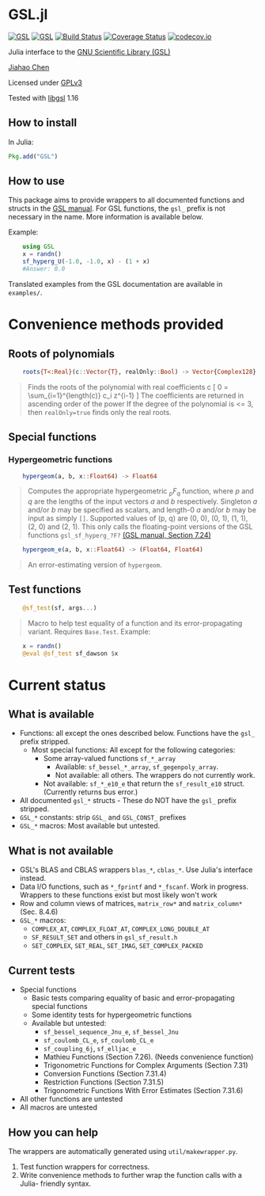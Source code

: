 GSL.jl
======

[![GSL](http://pkg.julialang.org/badges/GSL_0.4.svg)](http://pkg.julialang.org/?pkg=GSL)
[![GSL](http://pkg.julialang.org/badges/GSL_0.5.svg)](http://pkg.julialang.org/?pkg=GSL)
[![Build Status](https://travis-ci.org/jiahao/GSL.jl.svg?branch=master)](https://travis-ci.org/jiahao/GSL.jl)
[![Coverage Status](https://coveralls.io/repos/jiahao/GSL.jl/badge.svg?branch=master&service=github)](https://coveralls.io/github/jiahao/GSL.jl?branch=master)
[![codecov.io](http://codecov.io/github/jiahao/GSL.jl/coverage.svg?branch=master)](http://codecov.io/github/jiahao/GSL.jl?branch=master)

Julia interface to the [GNU Scientific Library (GSL)](http://www.gnu.org/software/gsl)

[Jiahao Chen](http://github.com/jiahao)

Licensed under [GPLv3](http://www.gnu.org/copyleft/gpl.html)

Tested with [libgsl](http://www.gnu.org/software/gsl) 1.16

## How to install

In Julia:
```julia
Pkg.add("GSL")
```

## How to use

This package aims to provide wrappers to all documented functions and structs
in the [GSL manual](http://www.gnu.org/software/gsl/manual/html_node).
For GSL functions, the `gsl_` prefix is not necessary in the name.  More
information is available below.

Example:

```julia
    using GSL
    x = randn()
    sf_hyperg_U(-1.0, -1.0, x) - (1 + x)
    #Answer: 0.0
```

Translated examples from the GSL documentation are available in `examples/`.

# Convenience methods provided

## Roots of polynomials
```julia
    roots{T<:Real}(c::Vector{T}, realOnly::Bool) -> Vector{Complex128}
```
> Finds the roots of the polynomial with real coefficients c
> \[
> 0 = \sum_{i=1}^{length(c)} c_i z^{i-1}
> \]
> The coefficients are returned in ascending order of the power
> If the degree of the polynomial is <= 3, then `realOnly=true` finds only
> the real roots.

## Special functions

### Hypergeometric functions
```julia
    hypergeom(a, b, x::Float64) -> Float64
```
> Computes the appropriate hypergeometric *<sub>p</sub>F<sub>q</sub>* function,
> where *p* and *q* are the lengths of the input vectors *a* and *b*
> respectively.
> Singleton *a* and/or *b* may be specified as scalars, and length-0 *a* and/or
> *b* may be input as simply `[]`.
> Supported values of (p, q) are (0, 0), (0, 1), (1, 1), (2, 0) and (2, 1).
> This only calls the floating-point versions of the GSL functions
> `gsl_sf_hyperg_?F?` [(GSL manual, Section 7.24)](http://www.gnu.org/software/gsl/manual/html_node/Hypergeometric-Functions.html)
```julia
    hypergeom_e(a, b, x::Float64) -> (Float64, Float64)
```
> An error-estimating version of `hypergeom`.

## Test functions
```julia
    @sf_test(sf, args...)
```
> Macro to help test equality of a function and its error-propagating variant. Requires `Base.Test`.
> Example:

```julia
    x = randn()
    @eval @sf_test sf_dawson $x
```

# Current status

## What is available
* Functions: all except the ones described below. Functions have the `gsl_` prefix stripped.
  * Most special functions: All except for the following categories:
    * Some array-valued functions `sf_*_array`
      * Available:  `sf_bessel_*_array`, `sf_gegenpoly_array`.
      * Not available: all others. The wrappers do not currently work.
    * Not available: `sf_*_e10_e` that return the `sf_result_e10` struct. (Currently returns bus error.)
* All documented `gsl_*` structs - These do NOT have the `gsl_` prefix stripped.
* `GSL_*` constants: strip `GSL_` and `GSL_CONST_` prefixes
* `GSL_*` macros: Most available but untested.

## What is not available
* GSL's BLAS and CBLAS wrappers `blas_*`, `cblas_*`. Use Julia's interface instead.
* Data I/O functions, such as `*_fprintf` and `*_fscanf`.
  Work in progress.
  Wrappers to these functions exist but most likely won't work
* Row and column views of matrices, `matrix_row*` and `matrix_column*` (Sec. 8.4.6)
* `GSL_*` macros:
  * `COMPLEX_AT`, `COMPLEX_FLOAT_AT`, `COMPLEX_LONG_DOUBLE_AT`
  * `SF_RESULT_SET` and others in `gsl_sf_result.h`
  * `SET_COMPLEX`, `SET_REAL`, `SET_IMAG`, `SET_COMPLEX_PACKED`

## Current tests
* Special functions
  * Basic tests comparing equality of basic and error-propagating special functions
  * Some identity tests for hypergeometric functions
  * Available but untested:
    * `sf_bessel_sequence_Jnu_e`, `sf_bessel_Jnu`
    * `sf_coulomb_CL_e`, `sf_coulomb_CL_e`
    * `sf_coupling_6j`, `sf_elljac_e`
    * Mathieu Functions (Section 7.26). (Needs convenience function)
    * Trigonometric Functions for Complex Arguments (Section 7.31)
    * Conversion Functions (Section 7.31.4)
    * Restriction Functions (Section 7.31.5)
    * Trigonometric Functions With Error Estimates (Section 7.31.6)
* All other functions are untested
* All macros are untested

## How you can help

The wrappers are automatically generated using `util/makewrapper.py`.

1. Test function wrappers for correctness.
2. Write convenience methods to further wrap the function calls with a Julia-
   friendly syntax.
